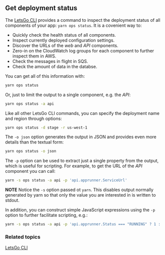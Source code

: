 ## Get deployment status

The [LetsGo CLI](../reference/letsgo-cli.md) provides a command to inspect the deployment status of all components of your app: `yarn ops status`. It is a covenient way to:

- Quickly check the health status of all components.
- Inspect currently deployed configuration settings.
- Discover the URLs of the _web_ and _API_ components.
- Zero-in on the CloudWatch log groups for each component to further inspect them in AWS.
- Check the messages in flight in SQS.
- Check the amount of data in the databse.

You can get all of this information with:

```bash
yarn ops status
```

Or, just to limit the output to a single component, e.g. the _API_:

```bash
yarn ops status -a api
```

Like all other LetsGo CLI commands, you can specify the deployment name and region through options:

```bash
yarn ops status -d stage -r us-west-1
```

The `-o json` option generates the output in JSON and provides even more details than the textual form:

```bash
yarn ops status -o json
```

The `-p` option can be used to extract just a single property from the output, which is useful for scripting. For example, to get the URL of the _API_ component you can call:

```bash
yarn -s ops status -a api -p 'api.apprunner.ServiceUrl'
```

**NOTE** Notice the `-s` option passed ot `yarn`. This disables output normally generated by yarn so that only the value you are interested in is written to stdout.

In addition, you can construct simple JavaScript expressions using the `-p` option to further facilitate scripting, e.g.:

```bash
yarn -s ops status -a api -p 'api.apprunner.Status === "RUNNING" ? 1 : 0'
```

### Related topics

[LetsGo CLI](../reference/letsgo-cli.md)
